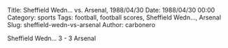 Title: Sheffield Wedn… vs. Arsenal, 1988/04/30
Date: 1988/04/30 00:00
Category: sports
Tags: football, football scores, Sheffield Wedn…, Arsenal
Slug: sheffield-wedn-vs-arsenal
Author: carbonero


Sheffield Wedn… 3 - 3 Arsenal
